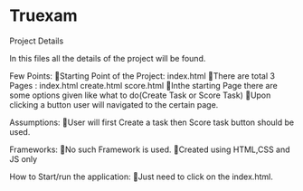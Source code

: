 # Truexam
Project Details

In this files all the details of the project will be found.

Few Points:
Starting Point of the Project: index.html
There are total 3 Pages : index.html create.html score.html
Inthe starting Page there are some options given like what to do(Create Task or Score Task)
Upon clicking a button user will navigated to the certain page.

Assumptions:
User will first Create a task then Score task button should be used.

Frameworks:
No such Framework is used.
Created using HTML,CSS and JS only

How to Start/run the application:
Just need to click on the index.html.
